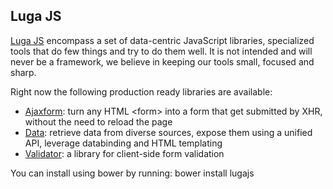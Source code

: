 <h2>Luga JS</h2>

<a href="http://lugajs.org/docs/index.htm">Luga JS</a> encompass a set of data-centric JavaScript libraries, specialized tools that do few things and try to do them well.
It is not intended and will never be a framework, we believe in keeping our tools small, focused and sharp.

Right now the following production ready libraries are available:
<ul>
	<li>
		<a href="http://lugajs.org/docs/index.htm#ajaxform/index" title="Submit forms without page reloads">Ajaxform</a>:
		turn any HTML &lt;form&gt; into a form that get submitted by XHR, without the need to reload the page
	</li>
	<li>
		<a href="http://lugajs.org/docs/index.htm#data/index" title="Data, binding and HTML templating">Data</a>:
		retrieve data from diverse sources, expose them using a unified API, leverage databinding and HTML templating
	</li>
	<li>
		<a href="http://lugajs.org/docs/index.htm#validator/index" title="Client-side form validation">Validator</a>: a library for client-side form validation
	</li>
</ul>

You can install using bower by running: bower install lugajs
